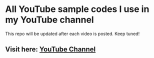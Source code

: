 # All YouTube sample codes I use in my YouTube channel
This repo will be updated after each video is posted. Keep tuned!
## Visit here: [YouTube Channel](https://www.youtube.com/@sa-es-ir)


